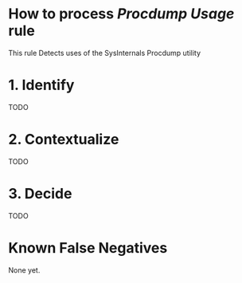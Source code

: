 # How to process *Procdump Usage* rule
This rule Detects uses of the SysInternals Procdump utility

# 1. Identify
TODO

# 2. Contextualize
TODO

# 3. Decide
TODO

# Known False Negatives
None yet.
